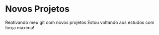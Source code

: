 # Novos Projetos
 Reativando meu git com novos projetos
 Estou voltando aos estudos com força máxima!